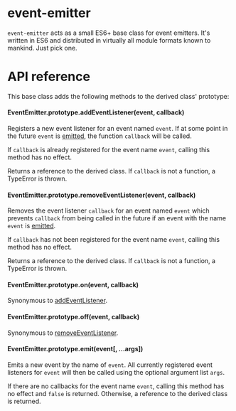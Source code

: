 # event-emitter
`event-emitter` acts as a small ES6+ base class for event emitters. It's written in ES6 and distributed in virtually all module formats known to mankind. Just pick one.
# API reference
This base class adds the following methods to the derived class' prototype:

#### EventEmitter.prototype.<b>addEventListener</b>(event, callback)

Registers a new event listener for an event named `event`. If at some point in the future `event` is <a href="#emit">emitted</a>, the function `callback` will be called.

If `callback` is already registered for the event name `event`, calling this method has no effect.

Returns a reference to the derived class. If `callback` is not a function, a TypeError is thrown.

#### EventEmitter.prototype.<b>removeEventListener</b>(event, callback)

Removes the event listener `callback` for an event named `event` which prevents `callback` from being called in the future if an event with the name `event` is <a href="#emit">emitted</a>.

If `callback` has not been registered for the event name `event`, calling this method has no effect.

Returns a reference to the derived class. If `callback` is not a function, a TypeError is thrown.

#### EventEmitter.prototype.<b>on</b>(event, callback)

Synonymous to <a href="#on">addEventListener</a>.

#### EventEmitter.prototype.<b>off</b>(event, callback)

Synonymous to <a href="#off">removeEventListener</a>.

#### EventEmitter.prototype.<b>emit</b>(event[, ...args])

Emits a new event by the name of `event`. All currently registered event listeners for `event` will then be called using the optional argument list `args`.

If there are no callbacks for the event name `event`, calling this method has no effect and `false` is returned. Otherwise, a reference to the derived class is returned.

